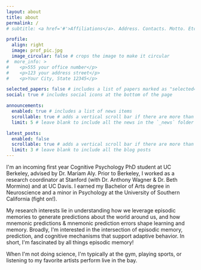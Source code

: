 ```yaml
---
layout: about
title: about
permalink: /
# subtitle: <a href='#'>Affiliations</a>. Address. Contacts. Motto. Etc.

profile:
  align: right
  image: prof_pic.jpg
  image_circular: false # crops the image to make it circular
#  more_info: >
#    <p>555 your office number</p>
#    <p>123 your address street</p>
#    <p>Your City, State 12345</p>

selected_papers: false # includes a list of papers marked as "selected={true}"
social: true # includes social icons at the bottom of the page

announcements:
  enabled: true # includes a list of news items
  scrollable: true # adds a vertical scroll bar if there are more than 3 news items
  limit: 5 # leave blank to include all the news in the `_news` folder

latest_posts:
  enabled: false
  scrollable: true # adds a vertical scroll bar if there are more than 3 new posts items
  limit: 3 # leave blank to include all the blog posts
---
```


I'm an incoming first year Cognitive Psychology PhD student at UC Berkeley, advised by Dr. Mariam Aly. Prior to Berkeley, I worked as a research coordinator at Stanford (with Dr. Anthony Wagner & Dr. Beth Mormino) and at UC Davis. I earned my Bachelor of Arts degree in Neuroscience and a minor in Psychology at the University of Southern California (fight on!). 

My research interests lie in understanding how we leverage episodic memories to generate predictions about the world around us, and how mnemonic predictions & mnemonic prediction errors shape learning and memory. Broadly, I'm interested in the intersection of episodic memory, prediction, and cognitive mechanisms that support adaptive behavior. In short, I'm fascinated by all things episodic memory!

When I'm not doing science, I'm typically at the gym, playing sports, or listening to my favorite artists perform live in the bay.


